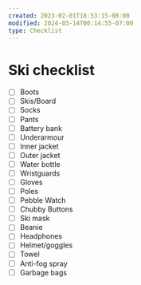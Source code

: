 ```yaml
---
created: 2023-02-01T18:53:15-08:00
modified: 2024-03-14T00:14:55-07:00
type: Checklist
---
```


# Ski checklist

- [ ] Boots
- [ ] Skis/Board
- [ ] Socks
- [ ] Pants
- [ ] Battery bank
- [ ] Underarmour
- [ ] Inner jacket
- [ ] Outer jacket
- [ ] Water bottle
- [ ] Wristguards
- [ ] Gloves
- [ ] Poles
- [ ] Pebble Watch
- [ ] Chubby Buttons
- [ ] Ski mask
- [ ] Beanie
- [ ] Headphones
- [ ] Helmet/goggles
- [ ] Towel 
- [ ] Anti-fog spray
- [ ] Garbage bags
